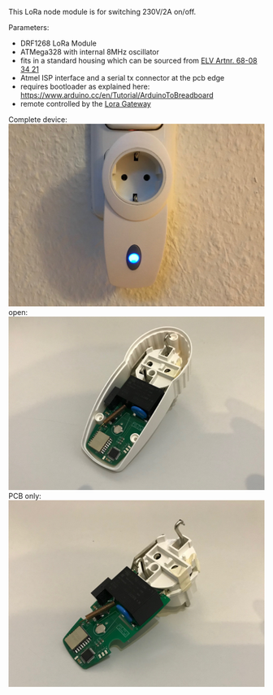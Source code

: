 This LoRa node module is for switching 230V/2A on/off. 

Parameters:
- DRF1268 LoRa Module
- ATMega328 with internal 8MHz oscillator
- fits in a standard housing which can be sourced from [ELV Artnr. 68-08 34 21](https://www.elv.de/elv-design-stecker-steckdosen-gehaeuse-om-54-c-mit-tasterstoessel-und-led-leuchtfeld.html) 
- Atmel ISP interface and a serial tx connector at the pcb edge
- requires bootloader as explained here: https://www.arduino.cc/en/Tutorial/ArduinoToBreadboard
- remote controlled by the [Lora Gateway](https://github.com/tinytronix/homeautomation/tree/master/Hardware/LoraGateway)

Complete device:
![lt](https://github.com/tinytronix/homeautomation/blob/master/Photos/loraSteckdose.JPG)
open:
![lt](https://github.com/tinytronix/homeautomation/blob/master/Photos/loraSteckdoseUnterteil.JPG)
PCB only:
![lt](https://github.com/tinytronix/homeautomation/blob/master/Photos/loraSteckdoseInnen.JPG)
 
